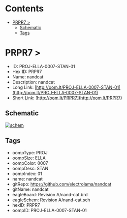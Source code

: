 



Contents
========

* [PRPR7 > ](#prpr7--)
	* [Schematic](#schematic)
	* [Tags](#tags)

# PRPR7 > 

- ID: PROJ-ELLA-0007-STAN-01
- Hex ID: PRPR7
- Name: nandcat
- Description: nandcat
- Long Link: [http://oom.lt/PROJ-ELLA-0007-STAN-01](http://oom.lt/PROJ-ELLA-0007-STAN-01)
- Short Link: [http://oom.lt/PRPR7](http://oom.lt/PRPR7)

## Schematic
  
[![schem](eagleSchemImage.png)](eagleSchemImage.png)
## Tags

- oompType: PROJ
- oompSize: ELLA
- oompColor: 0007
- oompDesc: STAN
- oompIndex: 01
- name: nandcat
- gitRepo: https://github.com/electrolama/nandcat
- gitName: nandcat
- eagleBoard: Revision A/nand-cat.brd
- eagleSchem: Revision A/nand-cat.sch
- hexID: PRPR7
- oompID: PROJ-ELLA-0007-STAN-01
